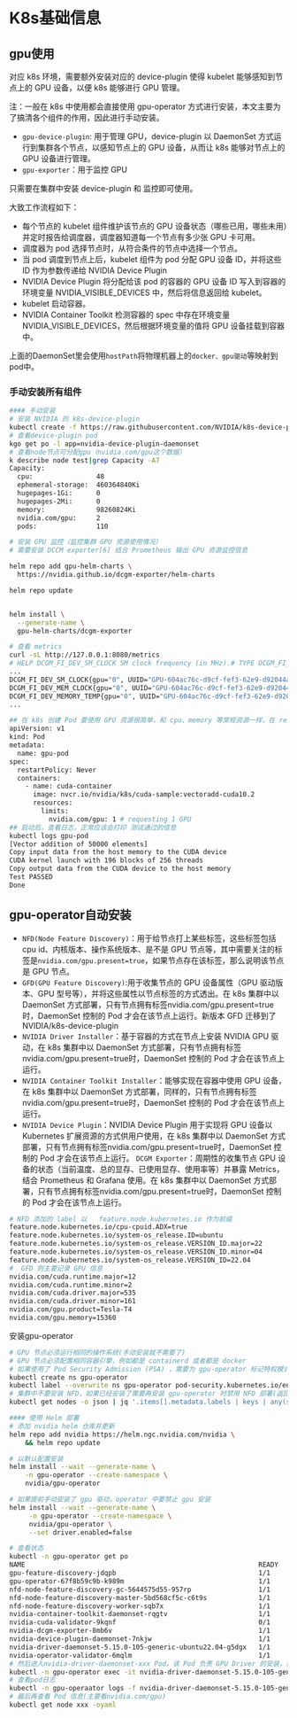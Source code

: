 # K8s基础信息

## gpu使用

对应 k8s 环境，需要额外安装对应的 device-plugin 使得 kubelet 能够感知到节点上的 GPU 设备，以便 k8s 能够进行 GPU 管理。

注：一般在 k8s 中使用都会直接使用 gpu-operator 方式进行安装，本文主要为了搞清各个组件的作用，因此进行手动安装。

* `gpu-device-plugin`: 用于管理 GPU，device-plugin 以 DaemonSet 方式运行到集群各个节点，以感知节点上的 GPU 设备，从而让 k8s 能够对节点上的 GPU 设备进行管理。
* `gpu-exporter`：用于监控 GPU

只需要在集群中安装 device-plugin 和 监控即可使用。

大致工作流程如下：

* 每个节点的 kubelet 组件维护该节点的 GPU 设备状态（哪些已用，哪些未用）并定时报告给调度器，调度器知道每一个节点有多少张 GPU 卡可用。
* 调度器为 pod 选择节点时，从符合条件的节点中选择一个节点。
* 当 pod 调度到节点上后，kubelet 组件为 pod 分配 GPU 设备 ID，并将这些 ID 作为参数传递给 NVIDIA Device Plugin
* NVIDIA Device Plugin 将分配给该 pod 的容器的 GPU 设备 ID 写入到容器的环境变量 NVIDIA_VISIBLE_DEVICES 中，然后将信息返回给 kubelet。
* kubelet 启动容器。
* NVIDIA Container Toolkit 检测容器的 spec 中存在环境变量 NVIDIA_VISIBLE_DEVICES，然后根据环境变量的值将 GPU 设备挂载到容器中。

上面的DaemonSet里会使用`hostPath`将物理机器上的`docker、gpu驱动`等映射到pod中。

### 手动安装所有组件

```bash
#### 手动安装
# 安装 NVIDIA 的 k8s-device-plugin
kubectl create -f https://raw.githubusercontent.com/NVIDIA/k8s-device-plugin/v0.15.0/deployments/static/nvidia-device-plugin.yml
# 查看device-plugin pod
kgo get po -l app=nvidia-device-plugin-daemonset
# 查看node节点可分配gpu（nvidia.com/gpu这个数据）
k describe node test|grep Capacity -A7
Capacity:
  cpu:                48
  ephemeral-storage:  460364840Ki
  hugepages-1Gi:      0
  hugepages-2Mi:      0
  memory:             98260824Ki
  nvidia.com/gpu:     2
  pods:               110

# 安装 GPU 监控（监控集群 GPU 资源使用情况）
# 需要安装 DCCM exporter[6] 结合 Prometheus 输出 GPU 资源监控信息

helm repo add gpu-helm-charts \
  https://nvidia.github.io/dcgm-exporter/helm-charts

helm repo update


helm install \
  --generate-name \
  gpu-helm-charts/dcgm-exporter

# 查看 metrics
curl -sL http://127.0.0.1:8080/metrics
# HELP DCGM_FI_DEV_SM_CLOCK SM clock frequency (in MHz).# TYPE DCGM_FI_DEV_SM_CLOCK gauge# HELP DCGM_FI_DEV_MEM_CLOCK Memory clock frequency (in MHz).# TYPE DCGM_FI_DEV_MEM_CLOCK gauge# HELP DCGM_FI_DEV_MEMORY_TEMP Memory temperature (in C).# TYPE DCGM_FI_DEV_MEMORY_TEMP gauge
...
DCGM_FI_DEV_SM_CLOCK{gpu="0", UUID="GPU-604ac76c-d9cf-fef3-62e9-d92044ab6e52",container="",namespace="",pod=""} 139
DCGM_FI_DEV_MEM_CLOCK{gpu="0", UUID="GPU-604ac76c-d9cf-fef3-62e9-d92044ab6e52",container="",namespace="",pod=""} 405
DCGM_FI_DEV_MEMORY_TEMP{gpu="0", UUID="GPU-604ac76c-d9cf-fef3-62e9-d92044ab6e52",container="",namespace="",pod=""} 9223372036854775794
...

## 在 k8s 创建 Pod 要使用 GPU 资源很简单，和 cpu、memory 等常规资源一样，在 resource 中 申请即可
apiVersion: v1
kind: Pod
metadata:
  name: gpu-pod
spec:
  restartPolicy: Never
  containers:
    - name: cuda-container
      image: nvcr.io/nvidia/k8s/cuda-sample:vectoradd-cuda10.2
      resources:
        limits:
          nvidia.com/gpu: 1 # requesting 1 GPU
## 启动后，查看日志，正常应该会打印 测试通过的信息
kubectl logs gpu-pod
[Vector addition of 50000 elements]
Copy input data from the host memory to the CUDA device
CUDA kernel launch with 196 blocks of 256 threads
Copy output data from the CUDA device to the host memory
Test PASSED
Done
```

## gpu-operator自动安装

* `NFD(Node Feature Discovery)`：用于给节点打上某些标签，这些标签包括 cpu id、内核版本、操作系统版本、是不是 GPU 节点等，其中需要关注的标签是`nvidia.com/gpu.present=true`，如果节点存在该标签，那么说明该节点是 GPU 节点。
* `GFD(GPU Feature Discovery)`:用于收集节点的 GPU 设备属性（GPU 驱动版本、GPU 型号等），并将这些属性以节点标签的方式透出。在 k8s 集群中以 DaemonSet 方式部署，只有节点拥有标签nvidia.com/gpu.present=true时，DaemonSet 控制的 Pod 才会在该节点上运行。新版本 GFD 迁移到了 NVIDIA/k8s-device-plugin
* `NVIDIA Driver Installer`：基于容器的方式在节点上安装 NVIDIA GPU 驱动，在 k8s 集群中以 DaemonSet 方式部署，只有节点拥有标签nvidia.com/gpu.present=true时，DaemonSet 控制的 Pod 才会在该节点上运行。
* `NVIDIA Container Toolkit Installer`：能够实现在容器中使用 GPU 设备，在 k8s 集群中以 DaemonSet 方式部署，同样的，只有节点拥有标签nvidia.com/gpu.present=true时，DaemonSet 控制的 Pod 才会在该节点上运行。
* `NVIDIA Device Plugin`：NVIDIA Device Plugin 用于实现将 GPU 设备以 Kubernetes 扩展资源的方式供用户使用，在 k8s 集群中以 DaemonSet 方式部署，只有节点拥有标签nvidia.com/gpu.present=true时，DaemonSet 控制的 Pod 才会在该节点上运行。
`DCGM Exporter`：周期性的收集节点 GPU 设备的状态（当前温度、总的显存、已使用显存、使用率等）并暴露 Metrics，结合 Prometheus 和 Grafana 使用。在 k8s 集群中以 DaemonSet 方式部署，只有节点拥有标签nvidia.com/gpu.present=true时，DaemonSet 控制的 Pod 才会在该节点上运行。

```bash
# NFD 添加的 label 以   feature.node.kubernetes.io 作为前缀
feature.node.kubernetes.io/cpu-cpuid.ADX=true
feature.node.kubernetes.io/system-os_release.ID=ubuntu
feature.node.kubernetes.io/system-os_release.VERSION_ID.major=22
feature.node.kubernetes.io/system-os_release.VERSION_ID.minor=04
feature.node.kubernetes.io/system-os_release.VERSION_ID=22.04
#  GFD 则主要记录 GPU 信息
nvidia.com/cuda.runtime.major=12
nvidia.com/cuda.runtime.minor=2
nvidia.com/cuda.driver.major=535
nvidia.com/cuda.driver.minor=161
nvidia.com/gpu.product=Tesla-T4
nvidia.com/gpu.memory=15360
```

安装gpu-operator

```bash
# GPU 节点必须运行相同的操作系统(手动安装就不需要了)
# GPU 节点必须配置相同容器引擎，例如都是 containerd 或者都是 docker
# 如果使用了 Pod Security Admission (PSA) ，需要为 gpu-operator 标记特权模式
kubectl create ns gpu-operator
kubectl label --overwrite ns gpu-operator pod-security.kubernetes.io/enforce=privileged
# 集群中不要安装 NFD，如果已经安装了需要再安装 gpu-operator 时禁用 NFD 部署(返回 true 则说明集群中安装了 NFD)
kubectl get nodes -o json | jq '.items[].metadata.labels | keys | any(startswith("feature.node.kubernetes.io"))'

#### 使用 Helm 部署
# 添加 nvidia helm 仓库并更新
helm repo add nvidia https://helm.ngc.nvidia.com/nvidia \
    && helm repo update

# 以默认配置安装
helm install --wait --generate-name \
    -n gpu-operator --create-namespace \
    nvidia/gpu-operator

# 如果提前手动安装了 gpu 驱动，operator 中要禁止 gpu 安装
helm install --wait --generate-name \
     -n gpu-operator --create-namespace \
     nvidia/gpu-operator \
     --set driver.enabled=false

# 查看状态
kubectl -n gpu-operator get po
NAME                                                           READY   STATUS      RESTARTS      AGE
gpu-feature-discovery-jdqpb                                    1/1     Running     0             35d
gpu-operator-67f8b59c9b-k989m                                  1/1     Running     6 (35d ago)   35d
nfd-node-feature-discovery-gc-5644575d55-957rp                 1/1     Running     6 (35d ago)   35d
nfd-node-feature-discovery-master-5bd568cf5c-c6t9s             1/1     Running     6 (35d ago)   35d
nfd-node-feature-discovery-worker-sqb7x                        1/1     Running     6 (35d ago)   35d
nvidia-container-toolkit-daemonset-rqgtv                       1/1     Running     0             35d
nvidia-cuda-validator-9kqnf                                    0/1     Completed   0             35d
nvidia-dcgm-exporter-8mb6v                                     1/1     Running     0             35d
nvidia-device-plugin-daemonset-7nkjw                           1/1     Running     0             35d
nvidia-driver-daemonset-5.15.0-105-generic-ubuntu22.04-g5dgx   1/1     Running     5 (35d ago)   35d
nvidia-operator-validator-6mqlm                                1/1     Running     0      
# 然后进入nvidia-driver-daemonset-xxx Pod，该 Pod 负责 GPU Driver 的安装，在该 Pod 中可以执行 nvidia-smi命令,比如查看 GPU 信息
kubectl -n gpu-operator exec -it nvidia-driver-daemonset-5.15.0-105-generic-ubuntu22.04-g5dgx -- nvidia-smi
# 查看pod日志
kubectl -n gpu-operaator logs -f nvidia-driver-daemonset-5.15.0-105-generic-ubuntu22.04-g5dgx
# 最后再查看 Pod 信息(主要看nvidia.com/gpu)
kubectl get node xxx -oyaml
```